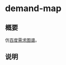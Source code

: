 # demand-map

## 概要

仿[百度需求图谱](http://index.baidu.com/v2/main/index.html#/demand/5g?words=5g)。

## 说明

